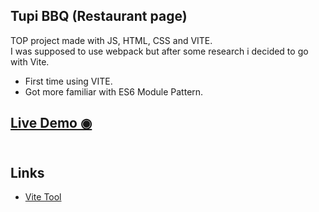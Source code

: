 ## Tupi BBQ (Restaurant page)

TOP project made with JS, HTML, CSS and VITE.  <br/>
I was supposed to use webpack but after some research i decided to go with Vite.
 
 * First time using VITE. <br/>
 * Got more familiar with ES6 Module Pattern. <br/>
 
 ## [Live Demo ◉](https://afolgierini.github.io/tupi-bbq/) <br/><br/>
 
 
## Links
* [Vite Tool](https://vitejs.dev) <br/>
